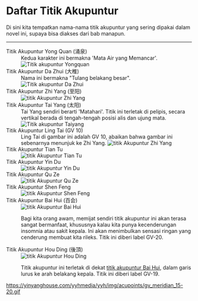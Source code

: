 # Daftar Titik Akupuntur

Di sini kita tempatkan nama-nama titik akupuntur yang sering dipakai dalam novel ini,
supaya bisa diakses dari bab manapun.

***

<dl>
    <dt id="yong-quan">Titik Akupuntur Yong Quan (涌泉)</dt>
    <dd>
        Kedua karakter ini bermakna 'Mata Air yang Memancar'.<br/>
        <img src="https://res.cloudinary.com/drzjshskk/image/upload/v1682711597/misc/yongquan_dwlwqu.png"
            alt="Titik akupuntur Yongquan"/>
    </dd>
    <dt id="da-zhui">Titik Akupuntur Da Zhui (大椎)</dt>
    <dd>
        Nama ini bermakna "Tulang belakang besar".<br/>
        <img src="https://res.cloudinary.com/drzjshskk/image/upload/v1682803449/misc/dazhui_sk0cx5.png"
            alt="Titik akupuntur Da Zhui"/>
    </dd>
    <dt id="zhi-yang">Titik Akupuntur Zhi Yang (至阳)</dt>
    <dd>
        <img src="https://res.cloudinary.com/drzjshskk/image/upload/v1683642673/misc/GV-9-Zhiyang_tdbglk.jpg"
            alt="titik Akupuntur Zhi Yang">
    </dd>
    <dt id="tai-yang">Titik Akupuntur Tai Yang (太阳)</dt>
    <dd>
        Tai Yang sendiri berarti 'Matahari'. Titik ini terletak di pelipis, secara vertikal berada di tengah-tengah
        posisi alis dan ujung mata.<br/>
        <img src="https://res.cloudinary.com/drzjshskk/image/upload/v1683703380/misc/images_vicdtn.jpg"
            alt="Titik akupuntur Taiyang">
    </dd>
    <dt id="ling-tai">Titik Akupuntur Ling Tai (GV 10)</dt>
    <dd>
        Ling Tai di gambar ini adalah GV 10, abaikan bahwa gambar ini sebenarnya menunjuk ke Zhi Yang.
        <img src="https://res.cloudinary.com/drzjshskk/image/upload/v1683642673/misc/GV-9-Zhiyang_tdbglk.jpg"
            alt="titik Akupuntur Zhi Yang">
    </dd>
    <dt id="tian-tu">Titik Akupuntur Tian Tu</dt>
    <dd>
        <img src="https://res.cloudinary.com/drzjshskk/image/upload/v1685475216/misc/CV22-300x288_fkkrdo.jpg"
            alt="titik Akupuntur Tian Tu">
    </dd>
    <dt id="yin-du">Titik Akupuntur Yin Du</dt>
    <dd>
        <img src="https://res.cloudinary.com/drzjshskk/image/upload/v1685477335/misc/yindu-kid-19-2_phitoh.webp"
            alt="titik Akupuntur Yin Du">
    </dd>
    <dt id="qu-ze">Titik Akupuntur Qu Ze</dt>
    <dd>
        <img src="https://res.cloudinary.com/drzjshskk/image/upload/v1685626173/misc/PC3_p7xnak.jpg"
            alt="titik Akupuntur Qu Ze">
    </dd>
    <dt id="qu-ze">Titik Akupuntur Shen Feng</dt>
    <dd>
        <img src="https://res.cloudinary.com/drzjshskk/image/upload/v1685629103/misc/zuj8hu4h0jljnhql9d01.jpg"
            alt="titik Akupuntur Shen Feng">
    </dd>
    <dt id="bai-hui">Titik Akupuntur Bai Hui (百会)</dt>
    <dd>
        <img src="https://www.selbyacupuncture.com/wp-content/uploads/2013/09/baihui.jpg"
            alt="titik Akupuntur Bai Hui">
        <br/>
        <p>
            Bagi kita orang awam, memijat sendiri titik akupuntur ini akan terasa sangat bermanfaat, khususnya kalau
            kita punya kecenderungan insomnia atau sakit kepala. Ini akan menimbulkan sensasi ringan yang cenderung membuat kita 
            rileks. Titik ini diberi label GV-20.
        </p>
    </dd>
    <dt id="hou-ding">Titik Akupuntur Hou Ding (後頂)</dt>
    <dd>
        <img src="https://thumbs.dreamstime.com/b/acupuncture-point-gv-houding-d-illustration-points-meridians-80282750.jpg"
            alt="titik Akupuntur Hou Ding">
        <br/>
        <p>
            Titik akupuntur ini terletak di dekat <a href="#bai-hui" title="Bai Hui">titik akupuntur Bai Hui</a>, dalam garis 
            lurus ke arah belakang kepala. Titik ini diberi label GV-19. 
        </p>
    </dd>
</dl>

https://yinyanghouse.com/yyhmedia/yyh/img/acupoints/gv_meridian_15-20.gif
